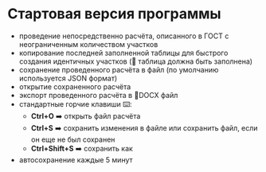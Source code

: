# Стартовая версия программы

- проведение непосредственно расчёта, описанного в ГОСТ с неограниченным количеством участков
- копирование последней заполненной таблицы для быстрого создания идентичных участков (📌 таблица должна быть заполнена)
- сохранение проведенного расчёта в файл (по умолчанию используется JSON формат)
- открытие сохраненного расчёта
- экспорт проведенного расчёта в 📄DOCX файл
- стандартные горчие клавиши ⌨️:
    - **Ctrl+O** ➡️ открыть файл расчёта
    - **Ctrl+S** ➡️ сохранить изменения в файле или сохранить файл, если он еще не был сохранен
    - **Ctrl+Shift+S** ➡️ сохранить как
- автосохранение каждые 5 минут

